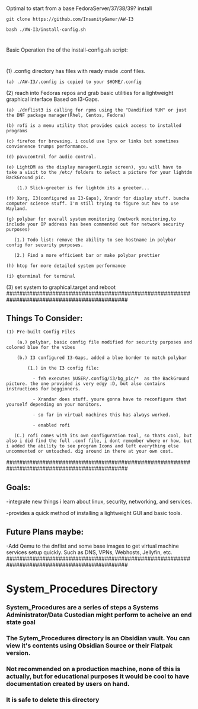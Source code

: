 #
Optimal to start from a base FedoraServer/37/38/39? install

```git clone https://github.com/InsanityGamer/AW-I3```

```bash ./AW-I3/install-config.sh```
#

Basic Operation the of the install-config.sh script:

#

(1) .config directory has files with ready made .conf files.
    
    (a) ./AW-I3/.config is copied to your $HOME/.config
 
(2) reach into Fedoras repos and grab basic utilities for a lightweight graphical interface Based on I3-Gaps.

    (a) ./dnflist3 is calling for rpms using the "Dandified YUM" or just the DNF package manager(Rhel, Centos, Fedora)

    (b) rofi is a menu utility that provides quick access to installed programs

    (c) firefox for browsing. i could use lynx or links but sometimes convienence trumps performance.

    (d) pavucontrol for audio control.

    (e) LightDM as the display manager(Login screen), you will have to take a visit to the /etc/ folders to select a picture for your lightdm BackGround pic.

        (1.) Slick-greeter is for lightdm its a greeter...

    (f) Xorg, I3(configured as I3-Gaps), Xrandr for display stuff. buncha computer science stuff. I'm still trying to figure out how to use Wayland.

    (g) polybar for overall system monitoring (network monitoring,to include your IP address has been commented out for network security purposes)

       (1.) Todo list: remove the ability to see hostname in polybar config for security purposes. 

       (2.) Find a more efficient bar or make polybar prettier

    (h) htop for more detailed system performance

    (i) qterminal for terminal



(3) set system to graphical.target and reboot
#############################################################################################

## Things To Consider:

    (1) Pre-built Config Files

        (a.) polybar, basic config file modified for security purposes and colored blue for the vibes

        (b.) I3 configured I3-Gaps, added a blue border to match polybar

            (1.) in the I3 config file:

              - feh executes $USER/.config/i3/bg_pic/*  as the BackGround picture. the one provided is very edgy :D, but also contains instructions for begginners.

              - Xrandar does stuff. youre gonna have to reconfigure that yourself depending on your monitors.

              - so far in virtual machines this has always worked.

              - enabled rofi

       (C.) rofi comes with its own configuration tool, so thats cool, but also i did find the full .conf file, i dont remember where or how, but i added the ability to see program Icons and left everything else uncommented or untouched. dig around in there at your own cost.
#############################################################################################

## Goals:

-integrate new things i learn about linux, security, networking, and services.

-provides a quick method of installing a lightweight GUI and basic tools.


## Future Plans maybe:

-Add Qemu to the dnflist and some base images to get virtual machine services setup quickly. Such as DNS, VPNs, Webhosts, Jellyfin, etc.
#############################################################################################

# System_Procedures Directory
  
###   System_Procedures are a series of steps a Systems Administrator/Data Custodian might perform to acheive an end state goal 
 
###   The Sytem_Procedures directory is an Obsidian vault. You can view it's contents using Obsidian Source or their Flatpak version.

###   Not recommended on a production machine, none of this is actually, but for educational purposes it would be cool to have documentation created by users on hand.

###   It is safe to delete this directory

